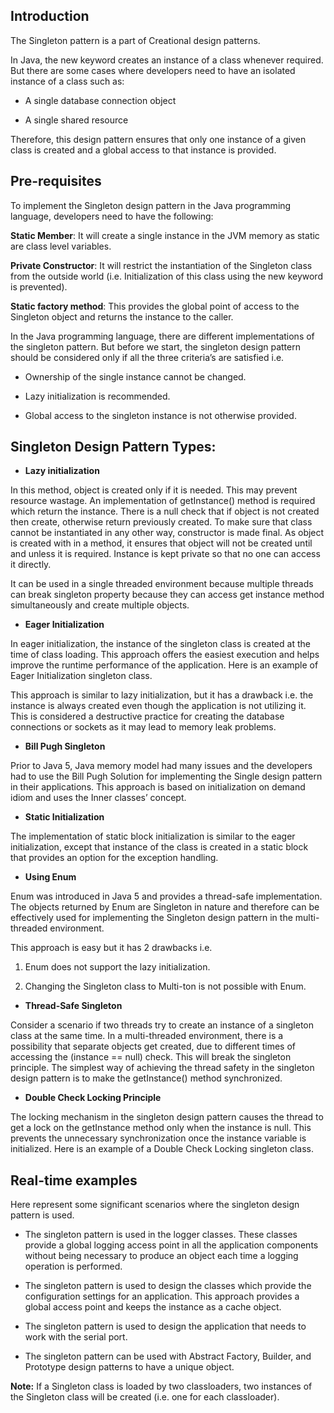 ## Introduction

The Singleton pattern is a part of Creational design patterns.

In Java, the new keyword creates an instance of a class whenever required. But there are some cases where developers need to have an isolated instance of a class such as:

* A single database connection object

* A single shared resource

Therefore, this design pattern ensures that only one instance of a given class is created and a global access to that instance is provided.

## Pre-requisites

To implement the Singleton design pattern in the Java programming language, developers need to have the following:

**Static Member**: It will create a single instance in the JVM memory as static are class level variables.

**Private Constructor**: It will restrict the instantiation of the Singleton class from the outside world (i.e. Initialization of this class using the new keyword is prevented).

**Static factory method**: This provides the global point of access to the Singleton object and returns the instance to the caller.


In the Java programming language, there are different implementations of the singleton pattern. But before we start, the singleton design pattern should be considered only if all the three criteria’s are satisfied i.e.

* Ownership of the single instance cannot be changed.

* Lazy initialization is recommended.

* Global access to the singleton instance is not otherwise provided.

## Singleton Design Pattern Types:

* **Lazy initialization**

In this method, object is created only if it is needed. This may prevent resource wastage. An implementation of getInstance() method is required which return the instance. There is a null check that if object is not created then create, otherwise return previously created. To make sure that class cannot be instantiated in any other way, constructor is made final. As object is created with in a method, it ensures that object will not be created until and unless it is required. Instance is kept private so that no one can access it directly.

It can be used in a single threaded environment because multiple threads can break singleton property because they can access get instance method simultaneously and create multiple objects.

* **Eager Initialization**

In eager initialization, the instance of the singleton class is created at the time of class loading. This approach offers the easiest execution and helps improve the runtime performance of the application. Here is an example of Eager Initialization singleton class.

This approach is similar to lazy initialization, but it has a drawback i.e. the instance is always created even though the application is not utilizing it. This is considered a destructive practice for creating the database connections or sockets as it may lead to memory leak problems.

* **Bill Pugh Singleton**

Prior to Java 5, Java memory model had many issues and the developers had to use the Bill Pugh Solution for implementing the Single design pattern in their applications. This approach is based on initialization on demand idiom and uses the Inner classes’ concept.

* **Static Initialization**

The implementation of static block initialization is similar to the eager initialization, except that instance of the class is created in a static block that provides an option for the exception handling.

* **Using Enum**

Enum was introduced in Java 5 and provides a thread-safe implementation. The objects returned by Enum are Singleton in nature and therefore can be effectively used for implementing the Singleton design pattern in the multi-threaded environment.

This approach is easy but it has 2 drawbacks i.e.

1. Enum does not support the lazy initialization.

2. Changing the Singleton class to Multi-ton is not possible with Enum.

* **Thread-Safe Singleton**

Consider a scenario if two threads try to create an instance of a singleton class at the same time. In a multi-threaded environment, there is a possibility that separate objects get created, due to different times of accessing the (instance == null) check. This will break the singleton principle. The simplest way of achieving the thread safety in the singleton design pattern is to make the getInstance() method synchronized.

* **Double Check Locking Principle**

The locking mechanism in the singleton design pattern causes the thread to get a lock on the getInstance method only when the instance is null. This prevents the unnecessary synchronization once the instance variable is initialized. Here is an example of a Double Check Locking singleton class.

## Real-time examples

Here represent some significant scenarios where the singleton design pattern is used.

* The singleton pattern is used in the logger classes. These classes provide a global logging access point in all the application components without being necessary to produce an object each time a logging operation is performed.

* The singleton pattern is used to design the classes which provide the configuration settings for an application. This approach provides a global access point and keeps the instance as a cache object.

* The singleton pattern is used to design the application that needs to work with the serial port.
* The singleton pattern can be used with Abstract Factory, Builder, and Prototype design patterns to have a unique object.

**Note:** If a Singleton class is loaded by two classloaders, two instances of the Singleton class will be created (i.e. one for each classloader).
